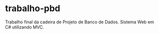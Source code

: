 # trabalho-pbd
Trabalho final da cadeira de Projeto de Banco de Dados. Sistema Web em C# utilizando MVC.
